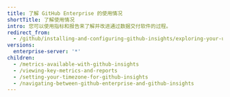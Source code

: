 ```yaml
---
title: 了解 GitHub Enterprise 的使用情况
shortTitle: 了解使用情况
intro: 您可以使用指标和报告来了解并改进通过数据交付软件的过程。
redirect_from:
  - /github/installing-and-configuring-github-insights/exploring-your-usage-of-github-enterprise
versions:
  enterprise-server: '*'
children:
  - /metrics-available-with-github-insights
  - /viewing-key-metrics-and-reports
  - /setting-your-timezone-for-github-insights
  - /navigating-between-github-enterprise-and-github-insights
---
```


